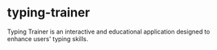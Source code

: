 # typing-trainer
Typing Trainer is an interactive and educational application designed to enhance users' typing skills.
